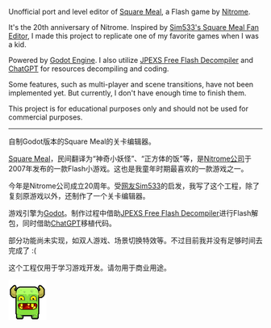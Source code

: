 Unofficial port and level editor of [Square Meal](https://www.nitrome.com/html5-games/squaremeal/), a Flash game by [Nitrome](https://www.nitrome.com/).

It's the 20th anniversary of Nitrome. Inspired by [Sim533's Square Meal Fan Editor](https://www.nitrome.com/blog/articles/1008), I made this project to replicate one of my favorite games when I was a kid.

Powered by [Godot Engine](https://godotengine.org/). I also utilize [JPEXS Free Flash Decompiler](https://github.com/jindrapetrik/jpexs-decompiler) and [ChatGPT](https://chatgpt.com/) for resources decompiling and coding.

Some features, such as multi-player and scene transitions, have not been implemented yet. But currently, I don't have enough time to finish them.

This project is for educational purposes only and should not be used for commercial purposes.

----

自制Godot版本的Square Meal的关卡编辑器。

[Square Meal](https://www.nitrome.com/html5-games/squaremeal/)，民间翻译为“神奇小妖怪”、“正方体的饭”等，是[Nitrome公司](https://www.nitrome.com/)于2007年发布的一款Flash小游戏。这也是我童年时期最喜欢的一款游戏之一。

今年是Nitrome公司成立20周年。受[网友Sim533](https://www.nitrome.com/blog/articles/1008)的启发，我写了这个工程，除了复刻原游戏以外，还制作了一个关卡编辑器。

游戏引擎为[Godot](https://godotengine.org/)。制作过程中借助[JPEXS Free Flash Decompiler](https://github.com/jindrapetrik/jpexs-decompiler)进行Flash解包，同时借助[ChatGPT](https://chatgpt.com/)移植代码。

部分功能尚未实现，如双人游戏、场景切换特效等。不过目前我并没有足够时间去完成了 :(

这个工程仅用于学习游戏开发。请勿用于商业用途。

![cheer](cheer.png)
